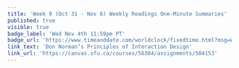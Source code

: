 ```yaml
---
title: 'Week 9 (Oct 31 - Nov 6) Weekly Readings One-Minute Summaries'
published: true
visible: true
badge_label: 'Wed Nov 4th 11:59pm PT'
badge_url: 'https://www.timeanddate.com/worldclock/fixedtime.html?msg=Week+2+%28Sep+12+-+18%29+Weekly+Readings+One-Minute+Summaries+Due+Date&iso=20201104T2359&p1=256'
link_text: 'Don Norman’s Principles of Interaction Design'
link_url: 'https://canvas.sfu.ca/courses/56304/assignments/504153'
---
```

